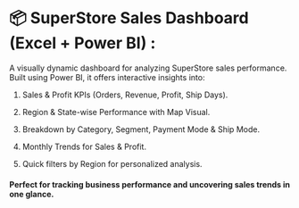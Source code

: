 # 📦 SuperStore Sales Dashboard (Excel + Power BI) :

A visually dynamic dashboard for analyzing SuperStore sales performance. Built using Power BI, it offers interactive insights into:

1.  Sales & Profit KPIs (Orders, Revenue, Profit, Ship Days).

2.  Region & State-wise Performance with Map Visual.

3.  Breakdown by Category, Segment, Payment Mode & Ship Mode.

4.  Monthly Trends for Sales & Profit.

5.  Quick filters by Region for personalized analysis.

#### Perfect for tracking business performance and uncovering sales trends in one glance.
